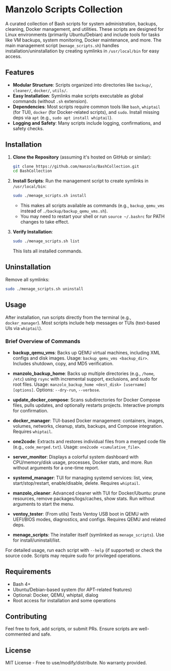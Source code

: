 # Manzolo Scripts Collection

A curated collection of Bash scripts for system administration, backups, cleaning, Docker management, and utilities. These scripts are designed for Linux environments (primarily Ubuntu/Debian) and include tools for tasks like VM backups, system monitoring, Docker maintenance, and more. The main management script (`menage_scripts.sh`) handles installation/uninstallation by creating symlinks in `/usr/local/bin` for easy access.

## Features
- **Modular Structure**: Scripts organized into directories like `backup/`, `cleaner/`, `docker/`, `utils/`.
- **Easy Installation**: Symlinks make scripts executable as global commands (without `.sh` extension).
- **Dependencies**: Most scripts require common tools like `bash`, `whiptail` (for TUI), `docker` (for Docker-related scripts), and `sudo`. Install missing deps via `apt` (e.g., `sudo apt install whiptail`).
- **Logging and Safety**: Many scripts include logging, confirmations, and safety checks.

## Installation

1. **Clone the Repository** (assuming it's hosted on GitHub or similar):
   ```bash
   git clone https://github.com/manzolo/BashCollection.git
   cd BashCollection
   ```

2. **Install Scripts**:
   Run the management script to create symlinks in `/usr/local/bin`:
   ```bash
   sudo ./menage_scripts.sh install
   ```
   - This makes all scripts available as commands (e.g., `backup_qemu_vms` instead of `./backup/backup_qemu_vms.sh`).
   - You may need to restart your shell or run `source ~/.bashrc` for PATH changes to take effect.

3. **Verify Installation**:
   ```bash
   sudo ./menage_scripts.sh list
   ```
   This lists all installed commands.

## Uninstallation

Remove all symlinks:
```bash
sudo ./menage_scripts.sh uninstall
```

## Usage

After installation, run scripts directly from the terminal (e.g., `docker_manager`). Most scripts include help messages or TUIs (text-based UIs via `whiptail`).

### Brief Overview of Commands

- **backup_qemu_vms**: Backs up QEMU virtual machines, including XML configs and disk images. Usage: `backup_qemu_vms <backup_dir>`. Includes shutdown, copy, and MD5 verification.
  
- **manzolo_backup_home**: Backs up multiple directories (e.g., `/home`, `/etc`) using `rsync` with incremental support, exclusions, and sudo for root files. Usage: `manzolo_backup_home <dest_disk> [username] [options]`. Options: `--dry-run`, `--verbose`.

- **update_docker_compose**: Scans subdirectories for Docker Compose files, pulls updates, and optionally restarts projects. Interactive prompts for confirmation.

- **docker_manager**: TUI-based Docker management: containers, images, volumes, networks, cleanup, stats, backups, and Compose integration. Requires `whiptail`.

- **one2code**: Extracts and restores individual files from a merged code file (e.g., `code_merged.txt`). Usage: `one2code <cumulative_file>`.

- **server_monitor**: Displays a colorful system dashboard with CPU/memory/disk usage, processes, Docker stats, and more. Run without arguments for a one-time report.

- **systemd_manager**: TUI for managing systemd services: list, view, start/stop/restart, enable/disable, delete. Requires `whiptail`.

- **manzolo_cleaner**: Advanced cleaner with TUI for Docker/Ubuntu: prune resources, remove packages/logs/caches, show stats. Run without arguments to start the menu.

- **ventoy_tester**: (From utils) Tests Ventoy USB boot in QEMU with UEFI/BIOS modes, diagnostics, and configs. Requires QEMU and related deps.

- **menage_scripts**: The installer itself (symlinked as `menage_scripts`). Use for install/uninstall/list.

For detailed usage, run each script with `--help` (if supported) or check the source code. Scripts may require sudo for privileged operations.

## Requirements
- Bash 4+
- Ubuntu/Debian-based system (for APT-related features)
- Optional: Docker, QEMU, whiptail, dialog
- Root access for installation and some operations

## Contributing
Feel free to fork, add scripts, or submit PRs. Ensure scripts are well-commented and safe.

## License
MIT License - Free to use/modify/distribute. No warranty provided.
